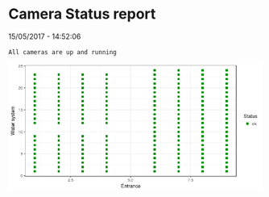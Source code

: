Camera Status report
================
15/05/2017 - 14:52:06

    All cameras are up and running

![](camreport_files/figure-markdown_github/unnamed-chunk-2-1.png)
